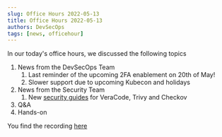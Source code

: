 ```yaml
---
slug: Office Hours 2022-05-13
title: Office Hours 2022-05-13
authors: DevSecOps
tags: [news, officehour]
---
```


In our today's office hours, we discussed the following topics

1. News from the DevSecOps Team
    1. Last reminder of the upcoming 2FA enablement on 20th of May!
    1. Slower support due to upcoming Kubecon and holidays
1. News from the Security Team
    1. New [security guides](/docs/security/contact) for VeraCode, Trivy and Checkov
1. Q&A
1. Hands-on

You find the
recording [here](https://bcgcatenax.sharepoint.com/:f:/r/sites/CommunitiesofPractises/Shared%20Documents/CX-CoP%20DevSecOps/Office_Hours_Regular_Recordings?csf=1&web=1&e=YezRwb)
